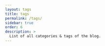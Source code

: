 ```yaml
---
layout: tags
title: tags
permalink: /tags/
sidebar: true
order: 6
description: >
  List of all categories & tags of the blog.
---
```

